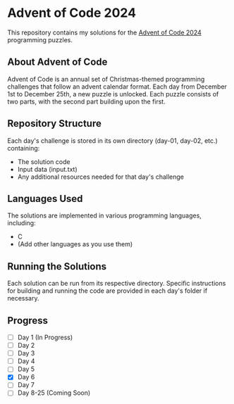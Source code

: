 # Advent of Code 2024

This repository contains my solutions for the [Advent of Code 2024](https://adventofcode.com/2024) programming puzzles.

## About Advent of Code

Advent of Code is an annual set of Christmas-themed programming challenges that follow an advent calendar format. Each day from December 1st to December 25th, a new puzzle is unlocked. Each puzzle consists of two parts, with the second part building upon the first.

## Repository Structure

Each day's challenge is stored in its own directory (day-01, day-02, etc.) containing:
- The solution code
- Input data (input.txt)
- Any additional resources needed for that day's challenge

## Languages Used

The solutions are implemented in various programming languages, including:
- C
- (Add other languages as you use them)

## Running the Solutions

Each solution can be run from its respective directory. Specific instructions for building and running the code are provided in each day's folder if necessary.

## Progress

- [ ] Day 1 (In Progress)
- [ ] Day 2
- [ ] Day 3
- [ ] Day 4
- [ ] Day 5
- [X] Day 6
- [ ] Day 7
- [ ] Day 8-25 (Coming Soon)